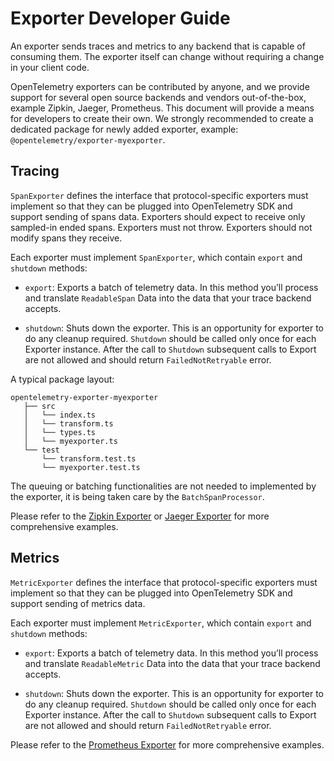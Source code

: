 # Exporter Developer Guide

An exporter sends traces and metrics to any backend that is capable of consuming them. The exporter itself can change without requiring a change in your client code.

OpenTelemetry exporters can be contributed by anyone, and we provide support for several open source backends and vendors out-of-the-box, example Zipkin, Jaeger, Prometheus. This document will provide a means for developers to create their own. We strongly recommended to create a dedicated package for newly added exporter, example: `@opentelemetry/exporter-myexporter`.

## Tracing

`SpanExporter` defines the interface that protocol-specific exporters must implement so that they can be plugged into OpenTelemetry SDK and support sending of spans data. Exporters should expect to receive only sampled-in ended spans. Exporters must not throw. Exporters should not modify spans they receive.

Each exporter must implement `SpanExporter`, which contain `export` and `shutdown` methods:

- `export`: Exports a batch of telemetry data. In this method you’ll process and translate `ReadableSpan` Data into the data that your trace backend accepts.

- `shutdown`: Shuts down the exporter. This is an opportunity for exporter to do any cleanup required. `Shutdown` should be called only once for each Exporter instance. After the call to `Shutdown` subsequent calls to Export are not allowed and should return `FailedNotRetryable` error.

A typical package layout:

```
opentelemetry-exporter-myexporter
   ├── src
   │   └── index.ts
   │   └── transform.ts
   │   └── types.ts
   │   └── myexporter.ts
   └── test
       └── transform.test.ts
       └── myexporter.test.ts
```

The queuing or batching functionalities are not needed to implemented by the exporter, it is being taken care by the `BatchSpanProcessor`.

Please refer to the [Zipkin Exporter][zipkin-exporter] or [Jaeger Exporter][jaeger-exporter] for more comprehensive examples.

## Metrics

`MetricExporter` defines the interface that protocol-specific exporters must implement so that they can be plugged into OpenTelemetry SDK and support sending of metrics data.

Each exporter must implement `MetricExporter`, which contain `export` and `shutdown` methods:

- `export`: Exports a batch of telemetry data. In this method you’ll process and translate `ReadableMetric` Data into the data that your trace backend accepts.

- `shutdown`: Shuts down the exporter. This is an opportunity for exporter to do any cleanup required. `Shutdown` should be called only once for each Exporter instance. After the call to `Shutdown` subsequent calls to Export are not allowed and should return `FailedNotRetryable` error.

Please refer to the [Prometheus Exporter][prometheus-exporter] for more comprehensive examples.

[zipkin-exporter]: https://github.com/open-telemetry/opentelemetry-js/blob/master/packages/opentelemetry-exporter-zipkin
[jaeger-exporter]: https://github.com/open-telemetry/opentelemetry-js/blob/master/packages/opentelemetry-exporter-jaeger
[prometheus-exporter]: https://github.com/open-telemetry/opentelemetry-js/blob/master/packages/opentelemetry-exporter-prometheus
